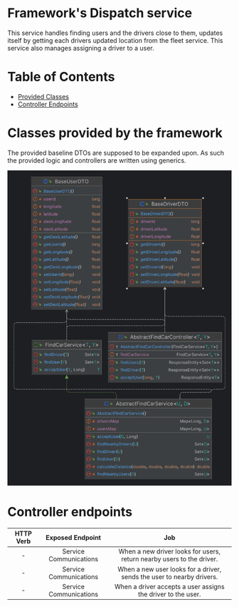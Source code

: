# Framework's Dispatch service

This service handles finding users and the drivers close to them, updates itself by getting each drivers updated location from the fleet service. This service also manages assigning a driver to a user.

# Table of Contents

* [Provided Classes](#classes-provided-in-the-framework)
* [Controller Endpoints](#controller-endpoints)

# Classes provided by the framework

The provided baseline DTOs are supposed to be expanded upon. As such the provided logic and controllers are written using generics.

<p align="center">
  <img width="1000" src="../../../../../../../../../images/Dispatch-Service.png" alt="Project Architecture">
</p>

# Controller endpoints

<center>

| HTTP Verb |    Exposed Endpoint     |                                  Job                                  |
|:---------:|:-----------------------:|:---------------------------------------------------------------------:|
|     -     | Service Communications  | When a new driver looks for users, return nearby users to the driver. |  
|     -     | Service Communications  | When a new user looks for a driver, sends the user to nearby drivers. |
|     -     | Service Communications  |     When a driver accepts a user assigns the driver to the user.      |

</center>


